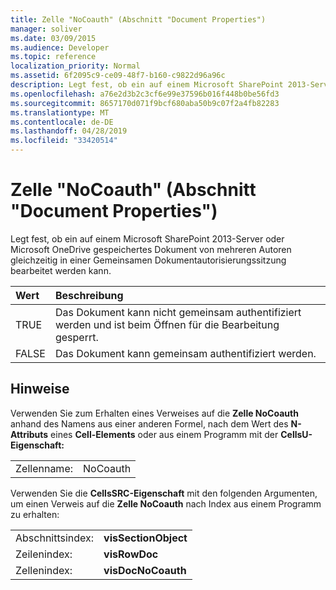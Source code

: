 ```yaml
---
title: Zelle "NoCoauth" (Abschnitt "Document Properties")
manager: soliver
ms.date: 03/09/2015
ms.audience: Developer
ms.topic: reference
localization_priority: Normal
ms.assetid: 6f2095c9-ce09-48f7-b160-c9822d96a96c
description: Legt fest, ob ein auf einem Microsoft SharePoint 2013-Server oder Microsoft OneDrive gespeichertes Dokument von mehreren Autoren gleichzeitig in einer Gemeinsamen Dokumentautorisierungssitzung bearbeitet werden kann.
ms.openlocfilehash: a76e2d3b2c3cf6e99e37596b016f448b0be56fd3
ms.sourcegitcommit: 8657170d071f9bcf680aba50b9c07f2a4fb82283
ms.translationtype: MT
ms.contentlocale: de-DE
ms.lasthandoff: 04/28/2019
ms.locfileid: "33420514"
---
```

# <a name="nocoauth-cell-document-properties-section"></a>Zelle "NoCoauth" (Abschnitt "Document Properties")

Legt fest, ob ein auf einem Microsoft SharePoint 2013-Server oder Microsoft OneDrive gespeichertes Dokument von mehreren Autoren gleichzeitig in einer Gemeinsamen Dokumentautorisierungssitzung bearbeitet werden kann.
  
|**Wert**|**Beschreibung**|
|:-----|:-----|
|TRUE  <br/> |Das Dokument kann nicht gemeinsam authentifiziert werden und ist beim Öffnen für die Bearbeitung gesperrt.  <br/> |
|FALSE  <br/> |Das Dokument kann gemeinsam authentifiziert werden.  <br/> |
   
## <a name="remarks"></a>Hinweise

Verwenden Sie zum Erhalten eines Verweises auf die **Zelle NoCoauth** anhand des Namens aus einer anderen Formel, nach dem Wert des **N-Attributs** eines **Cell-Elements** oder aus einem Programm mit der **CellsU-Eigenschaft:** 
  
|||
|:-----|:-----|
| Zellenname:  <br/> | NoCoauth  <br/> |
   
Verwenden Sie die **CellsSRC-Eigenschaft** mit den folgenden Argumenten, um einen Verweis auf die **Zelle NoCoauth** nach Index aus einem Programm zu erhalten: 
  
|||
|:-----|:-----|
| Abschnittsindex:  <br/> |**visSectionObject** <br/> |
| Zeilenindex:  <br/> |**visRowDoc** <br/> |
| Zellenindex:  <br/> |**visDocNoCoauth** <br/> |
   


